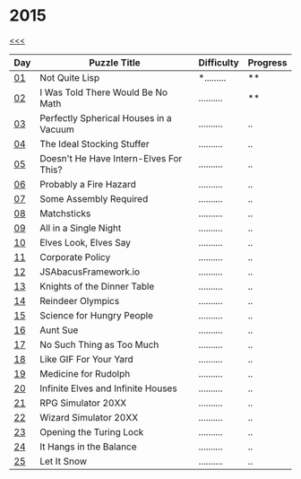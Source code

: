 # 2015

[<<<](../README.md)

| Day                       | Puzzle Title                                  | Difficulty | Progress |
|---------------------------|-----------------------------------------------|------------|----------|
| [01](./src/d01/README.md) | Not Quite Lisp                                | *......... | **       |
| [02](./src/d02/README.md) | I Was Told There Would Be No Math             | .......... | **       |
| [03](./src/d03/README.md) | Perfectly Spherical Houses in a Vacuum        | .......... | ..       |
| [04](./src/d04/README.md) | The Ideal Stocking Stuffer                    | .......... | ..       |
| [05](./src/d05/README.md) | Doesn't He Have Intern-Elves For This?        | .......... | ..       |
| [06](./src/d06/README.md) | Probably a Fire Hazard                        | .......... | ..       |
| [07](./src/d07/README.md) | Some Assembly Required                        | .......... | ..       |
| [08](./src/d08/README.md) | Matchsticks                                   | .......... | ..       |
| [09](./src/d09/README.md) | All in a Single Night                         | .......... | ..       |
| [10](./src/d10/README.md) | Elves Look, Elves Say                         | .......... | ..       |
| [11](./src/d11/README.md) | Corporate Policy                              | .......... | ..       |
| [12](./src/d12/README.md) | JSAbacusFramework.io                          | .......... | ..       |
| [13](./src/d13/README.md) | Knights of the Dinner Table                   | .......... | ..       |
| [14](./src/d14/README.md) | Reindeer Olympics                             | .......... | ..       |
| [15](./src/d15/README.md) | Science for Hungry People                     | .......... | ..       |
| [16](./src/d16/README.md) | Aunt Sue                                      | .......... | ..       |
| [17](./src/d17/README.md) | No Such Thing as Too Much                     | .......... | ..       |
| [18](./src/d18/README.md) | Like GIF For Your Yard                        | .......... | ..       |
| [19](./src/d19/README.md) | Medicine for Rudolph                          | .......... | ..       |
| [20](./src/d20/README.md) | Infinite Elves and Infinite Houses            | .......... | ..       |
| [21](./src/d21/README.md) | RPG Simulator 20XX                            | .......... | ..       |
| [22](./src/d22/README.md) | Wizard Simulator 20XX                         | .......... | ..       |
| [23](./src/d23/README.md) | Opening the Turing Lock                       | .......... | ..       |
| [24](./src/d24/README.md) | It Hangs in the Balance                       | .......... | ..       |
| [25](./src/d25/README.md) | Let It Snow                                   | .......... | ..       |

